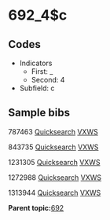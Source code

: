 # 692\_4$c

## Codes

-   Indicators
    -   First: \_
    -   Second: 4
-   Subfield: c

## Sample bibs

787463 [Quicksearch](https://search.library.yale.edu/catalog/787463) [VXWS](http://prodorbis.library.yale.edu:7014/vxws/GetHoldingsService?bibId=787463)

843735 [Quicksearch](https://search.library.yale.edu/catalog/843735) [VXWS](http://prodorbis.library.yale.edu:7014/vxws/GetHoldingsService?bibId=843735)

1231305 [Quicksearch](https://search.library.yale.edu/catalog/1231305) [VXWS](http://prodorbis.library.yale.edu:7014/vxws/GetHoldingsService?bibId=1231305)

1272988 [Quicksearch](https://search.library.yale.edu/catalog/1272988) [VXWS](http://prodorbis.library.yale.edu:7014/vxws/GetHoldingsService?bibId=1272988)

1313944 [Quicksearch](https://search.library.yale.edu/catalog/1313944) [VXWS](http://prodorbis.library.yale.edu:7014/vxws/GetHoldingsService?bibId=1313944)

**Parent topic:**[692](../../tags/692/692.md)

